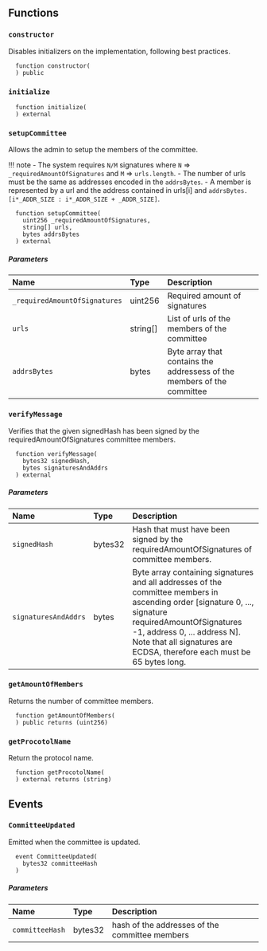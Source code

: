 ## Functions

### `constructor`

Disables initializers on the implementation, following best practices.

```solidity
  function constructor(
  ) public
```

### `initialize`

```solidity
  function initialize(
  ) external
```

### `setupCommittee`

Allows the admin to setup the members of the committee. 

!!! note
    - The system requires `N/M` signatures where `N` => `_requiredAmountOfSignatures` and `M` => `urls.length`.
    - The number of urls must be the same as addresses encoded in the `addrsBytes`.
    - A member is represented by a url and the address contained in urls[i] and `addrsBytes. [i*_ADDR_SIZE : i*_ADDR_SIZE + _ADDR_SIZE]`.

```solidity
  function setupCommittee(
    uint256 _requiredAmountOfSignatures,
    string[] urls,
    bytes addrsBytes
  ) external
```

##### Parameters

| Name | Type | Description                                                          |
| :--- | :--- | :------------------------------------------------------------------- |
|`_requiredAmountOfSignatures` | uint256 | Required amount of signatures
|`urls` | string[] | List of urls of the members of the committee
|`addrsBytes` | bytes | Byte array that contains the addressess of the members of the committee

### `verifyMessage`

Verifies that the given signedHash has been signed by the requiredAmountOfSignatures committee members.

```solidity
  function verifyMessage(
    bytes32 signedHash,
    bytes signaturesAndAddrs
  ) external
```

##### Parameters

| Name | Type | Description                                                          |
| :--- | :--- | :------------------------------------------------------------------- |
|`signedHash` | bytes32 | Hash that must have been signed by the requiredAmountOfSignatures of committee members. |
|`signaturesAndAddrs` | bytes | Byte array containing signatures and all addresses of the committee members in ascending order [signature 0, ..., signature requiredAmountOfSignatures -1, address 0, ... address N]. </br> Note that all signatures are ECDSA, therefore each must be 65 bytes long. |

### `getAmountOfMembers`

Returns the number of committee members.

```solidity
  function getAmountOfMembers(
  ) public returns (uint256)
```

### `getProcotolName`

Return the protocol name.

```solidity
  function getProcotolName(
  ) external returns (string)
```

## Events

### `CommitteeUpdated`

Emitted when the committee is updated.

```solidity
  event CommitteeUpdated(
    bytes32 committeeHash
  )
```

##### Parameters

| Name                           | Type          | Description                                    |
| :----------------------------- | :------------ | :--------------------------------------------- |
|`committeeHash`| bytes32 | hash of the addresses of the committee members |
